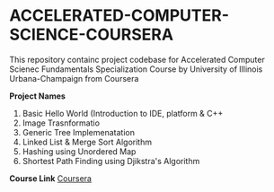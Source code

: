 # ACCELERATED-COMPUTER-SCIENCE-COURSERA

This repository containc project codebase for Accelerated Computer Scienec Fundamentals Specialization Course by 
University of Illinois Urbana-Champaign from Coursera

**Project Names**
1. Basic Hello World (Introduction to IDE, platform & C++
2. Image Trasnformatio
3. Generic Tree Implemenatation
4. Linked List & Merge Sort Algorithm
5. Hashing using Unordered Map
6. Shortest Path Finding using Djikstra's Algorithm

**Course Link**
[Coursera](https://www.coursera.org/specializations/cs-fundamentals#courses)
